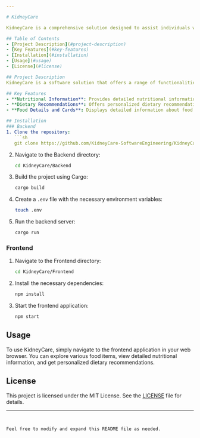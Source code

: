 ```yaml
---

# KidneyCare

KidneyCare is a comprehensive solution designed to assist individuals with kidney-related health conditions. This project aims to provide users with detailed nutritional information and dietary recommendations to support kidney health.

## Table of Contents
- [Project Description](#project-description)
- [Key Features](#key-features)
- [Installation](#installation)
- [Usage](#usage)
- [License](#license)

## Project Description
KidneyCare is a software solution that offers a range of functionalities to help users manage their dietary intake and maintain kidney health. The system includes a backend developed in Rust and a frontend built with modern web technologies.

## Key Features
- **Nutritional Information**: Provides detailed nutritional information about various foods.
- **Dietary Recommendations**: Offers personalized dietary recommendations based on user input.
- **Food Details and Cards**: Displays detailed information about food items, including ingredients and nutritional content.

## Installation
### Backend
1. Clone the repository:
   ```sh
   git clone https://github.com/KidneyCare-SoftwareEngineering/KidneyCare.git
   ```
2. Navigate to the Backend directory:
   ```sh
   cd KidneyCare/Backend
   ```
3. Build the project using Cargo:
   ```sh
   cargo build
   ```
4. Create a `.env` file with the necessary environment variables:
   ```sh
   touch .env
   ```
5. Run the backend server:
   ```sh
   cargo run
   ```

### Frontend
1. Navigate to the Frontend directory:
   ```sh
   cd KidneyCare/Frontend
   ```
2. Install the necessary dependencies:
   ```sh
   npm install
   ```
3. Start the frontend application:
   ```sh
   npm start
   ```

## Usage
To use KidneyCare, simply navigate to the frontend application in your web browser. You can explore various food items, view detailed nutritional information, and get personalized dietary recommendations.

## License
This project is licensed under the MIT License. See the [LICENSE](LICENSE) file for details.


---
```


Feel free to modify and expand this README file as needed.
